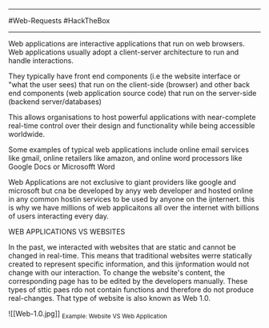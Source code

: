 
---

#Web-Requests 
#HackTheBox

---

Web applications are interactive applications that run on web browsers. Web applications usually adopt a client-server architecture to run and handle interactions. 

They typically have front end components (i.e the website interface or "what the user sees) that run on the client-side (browser) and other back end components (web application source code) that run on the server-side (backend server/databases)

This allows organisations to host powerful applications with near-complete real-time control over their design and functionality while being accessible worldwide.

Some examples of typical web applications include online email services like gmail, online retailers like amazon, and online word processors like Google Docs or Microsofft Word

Web Applications are not exclusive to giant providers like google and microsoft but cna be developed by anyy web developer and hosted online in any common hostin services to be used by anyone on the ijnternert. this is why we have millions of web applicaitons all over the internet with billions of users interacting every day.

WEB APPLICATIONS VS WEBSITES

In the past, we interacted with websites that are static and cannot be changed in real-time. This means that traditional websites werre statically created to represent specific information, and this ijnformation would not change with our interaction. To change the website's content, the corresponding page has to be edited by the developers manually. These types of sttic paes rdo not contain functions and therefore do not produce real-changes. That type of website is also known as Web 1.0.

![[Web-1.0.jpg]]
<sub>Example: Website VS Web Application</sub>

